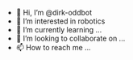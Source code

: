 - 👋 Hi, I’m @dirk-oddbot
- 👀 I’m interested in robotics
- 🌱 I’m currently learning ...
- 💞️ I’m looking to collaborate on ...
- 📫 How to reach me ...

<!---
dirk-oddbot/dirk-oddbot is a ✨ special ✨ repository because its `README.md` (this file) appears on your GitHub profile.
You can click the Preview link to take a look at your changes.
--->
